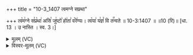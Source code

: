 +++
title = "10-3_1407 त्वमग्ने सप्रथा"

+++
त्व꣡म꣢ग्ने स꣣प्र꣡था꣢ असि꣣ जु꣢ष्टो꣣ हो꣢ता꣣ व꣡रे꣢ण्यः। त्व꣡या꣢ य꣣ज्ञं꣡ वि त꣢꣯न्वते ॥ 10-3:1407 ॥ ॥10 (रि)॥ [धा. 13 । उ नास्ति । स्व. 3।]

<details><summary>मूलम् (VC)</summary>

त्व꣡म꣢ग्ने स꣣प्र꣡था꣢ असि꣣ जु꣢ष्टो꣣ हो꣢ता꣣ व꣡रे꣢ण्यः । त्व꣡या꣢ य꣣ज्ञं꣡ वि त꣢꣯न्वते ॥१४०७॥
</details>

<details><summary>विस्वर-मूलम् (VC)</summary>

त्वमग्ने सप्रथा असि जुष्टो होता वरेण्यः । त्वया यज्ञं वि तन्वते ॥१४०७॥
</details>